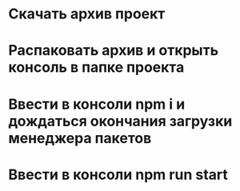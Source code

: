 # Скачать архив проект
# Распаковать архив и открыть консоль в папке проекта
# Ввести в консоли npm i и дождаться окончания загрузки менеджера пакетов
# Ввести в консоли npm run start
